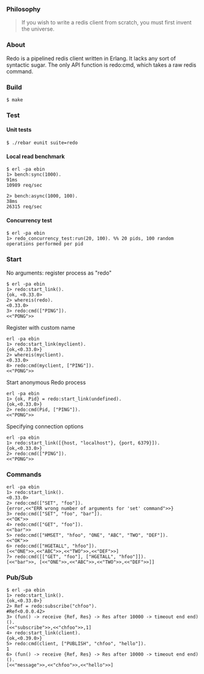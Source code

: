 ### Philosophy

> If you wish to write a redis client from scratch, you must first invent the universe.

### About

Redo is a pipelined redis client written in Erlang. It lacks any sort of syntactic sugar. The only API function is redo:cmd, which takes a raw redis command.

### Build

    $ make

### Test

#### Unit tests

    $ ./rebar eunit suite=redo

#### Local read benchmark

    $ erl -pa ebin
    1> bench:sync(1000).
    91ms
    10989 req/sec

    2> bench:async(1000, 100).
    38ms
    26315 req/sec

#### Concurrency test

    $ erl -pa ebin
    1> redo_concurrency_test:run(20, 100). %% 20 pids, 100 random operations performed per pid

### Start

No arguments: register process as "redo"

    $ erl -pa ebin
    1> redo:start_link().
    {ok, <0.33.0>
    2> whereis(redo).
    <0.33.0>
    3> redo:cmd(["PING"]).  
    <<"PONG">>

Register with custom name

    erl -pa ebin
    1> redo:start_link(myclient).
    {ok,<0.33.0>}
    2> whereis(myclient).
    <0.33.0>
    8> redo:cmd(myclient, ["PING"]).  
    <<"PONG">>

Start anonymous Redo process

    erl -pa ebin
    1> {ok, Pid} = redo:start_link(undefined).
    {ok,<0.33.0>}
    2> redo:cmd(Pid, ["PING"]).
    <<"PONG">>

Specifying connection options

    erl -pa ebin
    1> redo:start_link([{host, "localhost"}, {port, 6379}]).
    {ok,<0.33.0>}
    2> redo:cmd(["PING"]).
    <<"PONG">>

### Commands

    erl -pa ebin
    1> redo:start_link().
    <0.33.0>
    2> redo:cmd(["SET", "foo"]).
    {error,<<"ERR wrong number of arguments for 'set' command">>}
    3> redo:cmd(["SET", "foo", "bar"]).
    <<"OK">>
    4> redo:cmd(["GET", "foo"]).
    <<"bar">>
    5> redo:cmd(["HMSET", "hfoo", "ONE", "ABC", "TWO", "DEF"]).
    <<"OK">>
    6> redo:cmd(["HGETALL", "hfoo"]).
    [<<"ONE">>,<<"ABC">>,<<"TWO">>,<<"DEF">>]
    7> redo:cmd([["GET", "foo"], ["HGETALL", "hfoo"]]).
    [<<"bar">>, [<<"ONE">>,<<"ABC">>,<<"TWO">>,<<"DEF">>]]

### Pub/Sub

    $ erl -pa ebin
    1> redo:start_link().
    {ok,<0.33.0>}
    2> Ref = redo:subscribe("chfoo").
    #Ref<0.0.0.42>
    3> (fun() -> receive {Ref, Res} -> Res after 10000 -> timeout end end)().
    [<<"subscribe">>,<<"chfoo">>,1]
    4> redo:start_link(client).  
    {ok,<0.39.0>}
    5> redo:cmd(client, ["PUBLISH", "chfoo", "hello"]).
    1
    6> (fun() -> receive {Ref, Res} -> Res after 10000 -> timeout end end)().
    [<<"message">>,<<"chfoo">>,<<"hello">>]
 
